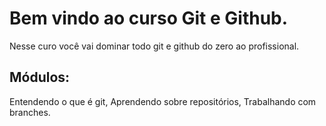 # Bem vindo ao curso Git e Github.

Nesse curo você vai dominar todo git e github do zero ao profissional.

## Módulos:

Entendendo o que é git, Aprendendo sobre repositórios, Trabalhando com branches.
